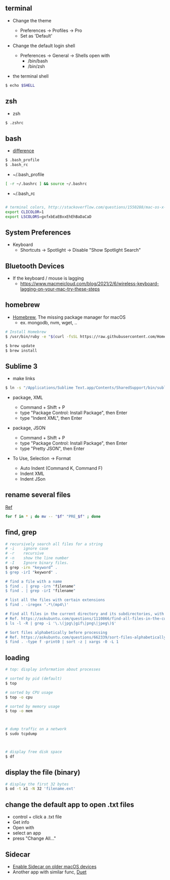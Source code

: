 ## terminal

* Change the theme
  * Preferences -> Profiles -> Pro
  * Set as 'Default'

* Change the default login shell
  * Preferences -> General -> Shells open with
    * /bin/bash
    * /bin/zsh

* the terminal shell

```sh
$ echo $SHELL
```

## zsh

* zsh

```sh
$ .zshrc
```

## bash

* [difference](http://superuser.com/questions/244964/mac-os-x-bashrc-not-working/244990#244990)

```sh
$ .bash_profile
$ .bash_rc
```

* ~/.bash_profile

```sh
[ -r ~/.bashrc ] && source ~/.bashrc
```

* ~/.bash_rc

```sh

# terminal colors, http://stackoverflow.com/questions/1550288/mac-os-x-terminal-colors
export CLICOLOR=1
export LSCOLORS=gxfxbEaEBxxEhEhBaDaCaD

```

## System Preferences

* Keyboard
  * Shortcuts -> Spotlight -> Disable "Show Spotlight Search"

## Bluetooth Devices

* If the keyboard / mouse is lagging
  * https://www.macmeicloud.com/blog/2021/2/6/wireless-keyboard-lagging-on-your-mac-try-these-steps

## homebrew

* [Homebrew](https://brew.sh/), The missing package manager for macOS
  * ex. mongodb, nvm, wget, ..

```sh
# Install Homebrew
$ /usr/bin/ruby -e "$(curl -fsSL https://raw.githubusercontent.com/Homebrew/install/master/install)"

$ brew update
$ brew install
```

## Sublime 3

* make links

```sh
$ ln -s "/Applications/Sublime Text.app/Contents/SharedSupport/bin/subl" /usr/local/bin/subl
```

* package, XML
  * Command + Shift + P
  * type "Package Control: Install Package", then Enter
  * type "Indent XML", then Enter

* package, JSON
  * Command + Shift + P
  * type "Package Control: Install Package", then Enter
  * type "Pretty JSON", then Enter

* To Use, Selection -> Format
  * Auto Indent (Command K, Command F)
  * Indent XML
  * Indent JSon

## rename several files

[Ref](https://stackoverflow.com/questions/4787413/)

```sh
for f in * ; do mv -- "$f" "PRE_$f" ; done
```

## find, grep

```sh
# recursively search all files for a string
# -i    ignore case
# -r    recursive
# -n    show the line number
# -I    Ignore binary files.
$ grep -irn "keyword” .
$ grep -irI "keyword" .

# find a file with a name
$ find . | grep -irn "filename"
$ find . | grep -irI "filename"

# list all the files with certain extensions
$ find . -iregex '.*\(mp4\)'

# Find all files in the current directory and its subdirectories, with the extensions
# Ref. https://askubuntu.com/questions/1110866/find-all-files-in-the-current-directory-and-its-subdirectories-with-the-extensio
$ ls -l -R | grep -i '\.\(jpg\|gif\|png\|jpeg\)$'

# Sort files alphabetically before processing
# Ref. https://askubuntu.com/questions/662339/sort-files-alphabetically-before-processing
$ find . -type f -print0 | sort -z | xargs -0 -L 1
```

## loading

```sh
# top: display information about processes

# sorted by pid (default)
$ top

# sorted by CPU usage
$ top -o cpu

# sorted by memory usage
$ top -o mem



# dump traffic on a network
$ sudo tcpdump



# display free disk space
$ df

```

## display the file (binary)

```sh
# display the first 32 bytes
$ od -t x1 -N 32 'filename.ext'
```

## change the default app to open .txt files

* control + click a .txt file
* Get info
* Open with
* select an app
* press "Change All..."

## Sidecar

* [Enable Sidecar on older macOS devices](http://dev.zeppel.eu/luca/SidecarCorePatch)
* Another app with similar func, [Duet](https://apps.apple.com/tw/app/duet-display/id935754064)
